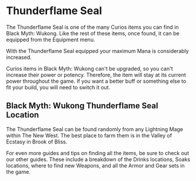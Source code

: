 # Thunderflame Seal

The Thunderflame Seal is one of the many Curios items you can find in Black Myth: Wukong. Like the rest of these items, once found, it can be equipped from the Equipment menu. 

With the Thunderflame Seal equipped your maximum Mana is considerably increased. 

Curios items in Black Myth: Wukong can't be upgraded, so you can't increase their power or potency. Therefore, the item will stay at its current power throughout the game. If you want a better buff or something else to fit your build, you will need to switch it out. 

## Black Myth: Wukong Thunderflame Seal Location

The Thunderflame Seal can be found randomly from any Lightning Mage within The New West. The best place to farm them is in the Valley of Ecstasy in Brook of Bliss. 

For even more guides and tips on finding all the items, be sure to check out our other guides. These include a breakdown of the Drinks locations, Soaks locations, where to find new Weapons, and all the Armor and Gear sets in the game. 
